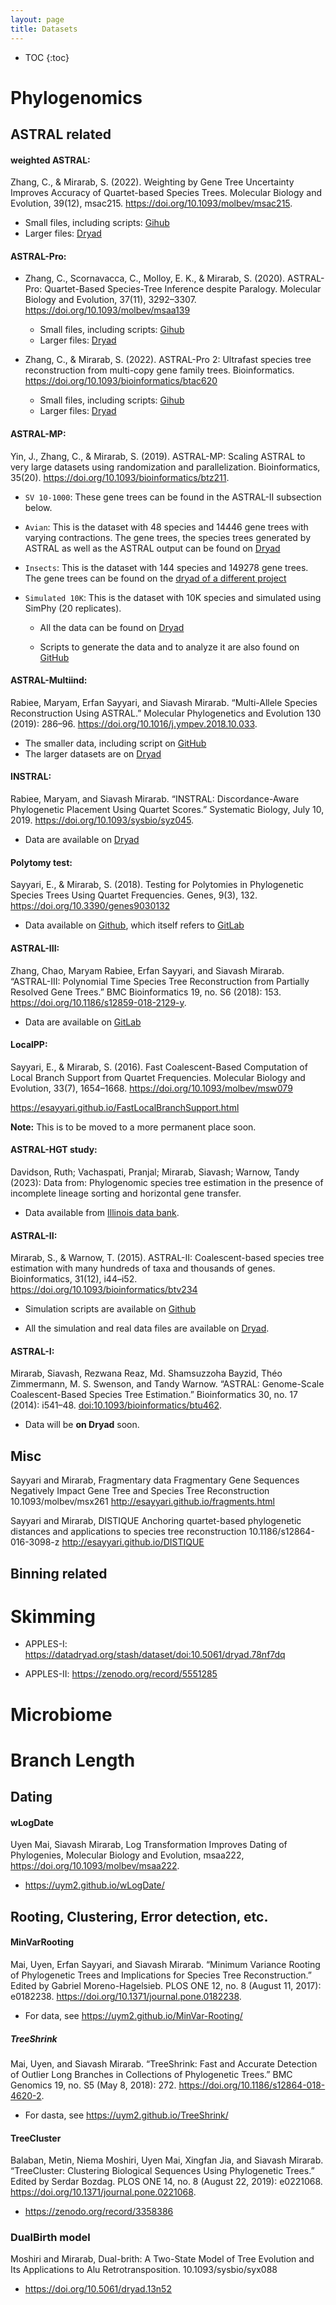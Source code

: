 ```yaml
---
layout: page
title: Datasets
---
```


* TOC
{:toc}

# Phylogenomics

## ASTRAL related

#### weighted ASTRAL:
	
Zhang, C., & Mirarab, S. (2022). Weighting by Gene Tree Uncertainty Improves Accuracy of Quartet-based Species Trees. Molecular Biology and Evolution, 39(12), msac215. https://doi.org/10.1093/molbev/msac215.

- Small files, including scripts: [Gihub](https://github.com/chaoszhang/Weighted-ASTRAL_data) 
- Larger files: [Dryad](https://doi.org/10.6076/D1WK5R)

#### ASTRAL-Pro:

- Zhang, C., Scornavacca, C., Molloy, E. K., & Mirarab, S. (2020). ASTRAL-Pro: Quartet-Based Species-Tree Inference despite Paralogy. Molecular Biology and Evolution, 37(11), 3292–3307. https://doi.org/10.1093/molbev/msaa139 
	- Small files, including scripts: [Gihub](https://github.com/chaoszhang/A-pro_data/) 
	- Larger files: [Dryad](​​https://datadryad.org/stash/dataset/doi:10.6076/D11C7P)

- Zhang, C., & Mirarab, S. (2022). ASTRAL-Pro 2: Ultrafast species tree reconstruction from multi-copy gene family trees. Bioinformatics. https://doi.org/10.1093/bioinformatics/btac620 
	- Small files, including scripts: [Gihub](https://github.com/chaoszhang/A-Pro2_data) 
	- Larger files: [Dryad]()



#### ASTRAL-MP:
Yin, J., Zhang, C., & Mirarab, S. (2019). ASTRAL-MP: Scaling ASTRAL to very large datasets using randomization and parallelization. Bioinformatics, 35(20). https://doi.org/10.1093/bioinformatics/btz211.



* `SV 10-1000`: These gene trees can be found in the ASTRAL-II subsection below.  

* `Avian`: This is the dataset with 48 species and 14446 gene trees with varying contractions. The gene trees, the  species trees generated by ASTRAL as well as the ASTRAL output can be found on [Dryad](https://datadryad.org/stash/dataset/doi:10.6076/D16W2H)

* `Insects`: This is the dataset with 144 species and 149278 gene trees. The gene trees can be found on the [dryad of a different project](https://doi.org/10.6076/D14599) 

* `Simulated 10K`: This is the dataset with 10K species and simulated using SimPhy (20 replicates). 

	* All the data can be found on [Dryad](https://datadryad.org/stash/dataset/doi:10.6076/D16W2H)

	* Scripts to generate the data and to analyze it are also found on [GitHub](https://github.com/smirarab/astralmp-simulations) 

#### ASTRAL-Multiind:
Rabiee, Maryam, Erfan Sayyari, and Siavash Mirarab. “Multi-Allele Species Reconstruction Using ASTRAL.” Molecular Phylogenetics and Evolution 130 (2019): 286–96. https://doi.org/10.1016/j.ympev.2018.10.033. 

* The smaller data, including script on [GitHub](https://gitlab.com/mrabiee/ASTRAL-multiind/)
* The larger datasets are on [Dryad](https://datadryad.org/stash/dataset/doi:10.6076/D17W2T)

#### INSTRAL:
Rabiee, Maryam, and Siavash Mirarab. “INSTRAL: Discordance-Aware Phylogenetic Placement Using Quartet Scores.” Systematic Biology, July 10, 2019. https://doi.org/10.1093/sysbio/syz045.

* Data are available on [Dryad](https://doi.org/10.5061/dryad.cs59t13)

#### Polytomy test:
Sayyari, E., & Mirarab, S. (2018). Testing for Polytomies in Phylogenetic Species Trees Using Quartet Frequencies. Genes, 9(3), 132. https://doi.org/10.3390/genes9030132 

* Data available on [Github](https://github.com/esayyari/polytomytest), which itself refers to [GitLab](https://gitlab.com/esayyari/polytomy)  

#### ASTRAL-III:
Zhang, Chao, Maryam Rabiee, Erfan Sayyari, and Siavash Mirarab. “ASTRAL-III: Polynomial Time Species Tree Reconstruction from Partially Resolved Gene Trees.” BMC Bioinformatics 19, no. S6 (2018): 153. https://doi.org/10.1186/s12859-018-2129-y.

* Data are available on [GitLab](https://gitlab.com/esayyari/ASTRALIII) 

#### LocalPP:
Sayyari, E., & Mirarab, S. (2016). Fast Coalescent-Based Computation of Local Branch Support from Quartet Frequencies. Molecular Biology and Evolution, 33(7), 1654–1668. https://doi.org/10.1093/molbev/msw079 

https://esayyari.github.io/FastLocalBranchSupport.html

**Note:** This is to be moved to a more permanent place soon. 

#### ASTRAL-HGT study:
Davidson, Ruth; Vachaspati, Pranjal; Mirarab, Siavash; Warnow, Tandy (2023): Data from: Phylogenomic species tree estimation in the presence of incomplete lineage sorting and horizontal gene transfer. 

* Data available from [Illinois data bank](https://databank.illinois.edu/datasets/IDB-6670066).

#### ASTRAL-II:
Mirarab, S., & Warnow, T. (2015). ASTRAL-II: Coalescent-based species tree estimation with many hundreds of taxa and thousands of genes. Bioinformatics, 31(12), i44–i52. https://doi.org/10.1093/bioinformatics/btv234 

* Simulation scripts are available on [Github](https://github.com/smirarab/astral2sims)

* All the simulation and real data files are available on [Dryad](https://doi.org/doi:10.6076/D10C7C).

#### ASTRAL-I: 
Mirarab, Siavash, Rezwana Reaz, Md. Shamsuzzoha Bayzid, Théo Zimmermann, M. S. Swenson, and Tandy Warnow. “ASTRAL: Genome-Scale Coalescent-Based Species Tree Estimation.” Bioinformatics 30, no. 17 (2014): i541–48. [doi:10.1093/bioinformatics/btu462](doi.org/10.1093/bioinformatics/btu462).

* Data will be **on Dryad** soon.


## Misc


Sayyari and Mirarab,
Fragmentary data
Fragmentary Gene Sequences Negatively Impact Gene Tree and Species Tree Reconstruction
10.1093/molbev/msx261
http://esayyari.github.io/fragments.html 

Sayyari and Mirarab, DISTIQUE
Anchoring quartet-based phylogenetic distances and applications to species tree reconstruction
10.1186/s12864-016-3098-z
http://esayyari.github.io/DISTIQUE 


## Binning related

# Skimming

* APPLES-I: https://datadryad.org/stash/dataset/doi:10.5061/dryad.78nf7dq

* APPLES-II: https://zenodo.org/record/5551285 

# Microbiome

# Branch Length

## Dating

#### wLogDate

Uyen Mai, Siavash Mirarab, Log Transformation Improves Dating of Phylogenies, Molecular Biology and Evolution, msaa222, https://doi.org/10.1093/molbev/msaa222.

* https://uym2.github.io/wLogDate/ 

## Rooting, Clustering, Error detection, etc.
#### MinVarRooting

Mai, Uyen, Erfan Sayyari, and Siavash Mirarab. “Minimum Variance Rooting of Phylogenetic Trees and Implications for Species Tree Reconstruction.” Edited by Gabriel Moreno-Hagelsieb. PLOS ONE 12, no. 8 (August 11, 2017): e0182238. https://doi.org/10.1371/journal.pone.0182238.

* For data, see https://uym2.github.io/MinVar-Rooting/ 

##### TreeShrink

Mai, Uyen, and Siavash Mirarab. “TreeShrink: Fast and Accurate Detection of Outlier Long Branches in Collections of Phylogenetic Trees.” BMC Genomics 19, no. S5 (May 8, 2018): 272. https://doi.org/10.1186/s12864-018-4620-2. 

* For dasta, see https://uym2.github.io/TreeShrink/ 

#### TreeCluster
Balaban, Metin, Niema Moshiri, Uyen Mai, Xingfan Jia, and Siavash Mirarab. “TreeCluster: Clustering Biological Sequences Using Phylogenetic Trees.” Edited by Serdar Bozdag. PLOS ONE 14, no. 8 (August 22, 2019): e0221068. https://doi.org/10.1371/journal.pone.0221068.

* https://zenodo.org/record/3358386

### DualBirth model

Moshiri and Mirarab, Dual-brith: A Two-State Model of Tree Evolution and Its Applications to Alu Retrotransposition. 10.1093/sysbio/syx088

* https://doi.org/10.5061/dryad.13n52 





